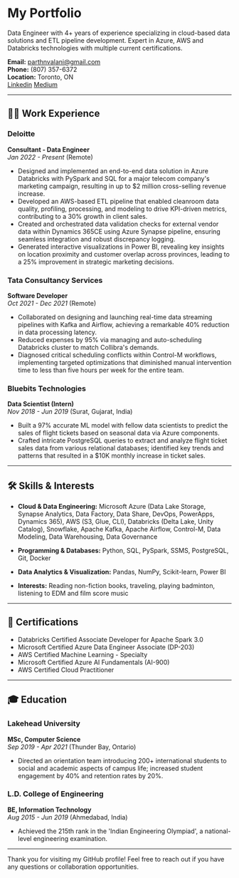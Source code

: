 # My Portfolio

Data Engineer with 4+ years of experience specializing in cloud-based data solutions and ETL pipeline development. Expert in Azure, AWS and Databricks technologies with multiple current certifications.

**Email:** parthnvalani@gmail.com  
**Phone:** (807) 357-6372  
**Location:** Toronto, ON  
[Linkedin](https://www.linkedin.com/in/parthvalani)
[Medium](https://medium.com/@valaniparth13)

---

## 👨‍💼 Work Experience

### Deloitte
**Consultant - Data Engineer**  
*Jan 2022 - Present* (Remote)

- Designed and implemented an end-to-end data solution in Azure Databricks with PySpark and SQL for a major telecom company's marketing campaign, resulting in up to $2 million cross-selling revenue increase.
- Developed an AWS-based ETL pipeline that enabled cleanroom data quality, profiling, processing, and modeling to drive KPI-driven metrics, contributing to a 30% growth in client sales.
- Created and orchestrated data validation checks for external vendor data within Dynamics 365CE using Azure Synapse pipeline, ensuring seamless integration and robust discrepancy logging.
- Generated interactive visualizations in Power BI, revealing key insights on location proximity and customer overlap across provinces, leading to a 25% improvement in strategic marketing decisions.

### Tata Consultancy Services
**Software Developer**  
*Oct 2021 - Dec 2021* (Remote)

- Collaborated on designing and launching real-time data streaming pipelines with Kafka and Airflow, achieving a remarkable 40% reduction in data processing latency.
- Reduced expenses by 95% via managing and auto-scheduling Databricks cluster to match Collibra's demands.
- Diagnosed critical scheduling conflicts within Control-M workflows, implementing targeted optimizations that diminished manual intervention time to less than five hours per week for the entire team.

### Bluebits Technologies
**Data Scientist (Intern)**  
*Nov 2018 - Jun 2019* (Surat, Gujarat, India)

- Built a 97% accurate ML model with fellow data scientists to predict the sales of flight tickets based on seasonal data via Azure components.
- Crafted intricate PostgreSQL queries to extract and analyze flight ticket sales data from various relational databases; identified key trends and patterns that resulted in a $10K monthly increase in ticket sales.

---

## 🛠 Skills & Interests

- **Cloud & Data Engineering:** Microsoft Azure (Data Lake Storage, Synapse Analytics, Data Factory, Data Share, DevOps, PowerApps, Dynamics 365), AWS (S3, Glue, CLI), Databricks (Delta Lake, Unity Catalog), Snowflake, Apache Kafka, Apache Airflow, Control-M, Data Modeling, Data Warehousing, Data Governance

- **Programming & Databases:** Python, SQL, PySpark, SSMS, PostgreSQL, Git, Docker

- **Data Analytics & Visualization:** Pandas, NumPy, Scikit-learn, Power BI 

- **Interests:** Reading non-fiction books, traveling, playing badminton, listening to EDM and film score music

---

## 📜 Certifications

- Databricks Certified Associate Developer for Apache Spark 3.0
- Microsoft Certified Azure Data Engineer Associate (DP-203)
- AWS Certified Machine Learning - Specialty
- Microsoft Certified Azure AI Fundamentals (AI-900)
- AWS Certified Cloud Practitioner

---

## 🎓 Education

### Lakehead University
**MSc, Computer Science**  
*Sep 2019 - Apr 2021* (Thunder Bay, Ontario)

- Directed an orientation team introducing 200+ international students to social and academic aspects of campus life; increased student engagement by 40% and retention rates by 20%.

### L.D. College of Engineering
**BE, Information Technology**  
*Aug 2015 - Jun 2019* (Ahmedabad, India)

- Achieved the 215th rank in the 'Indian Engineering Olympiad', a national-level engineering examination.

---
Thank you for visiting my GitHub profile! Feel free to reach out if you have any questions or collaboration opportunities.
